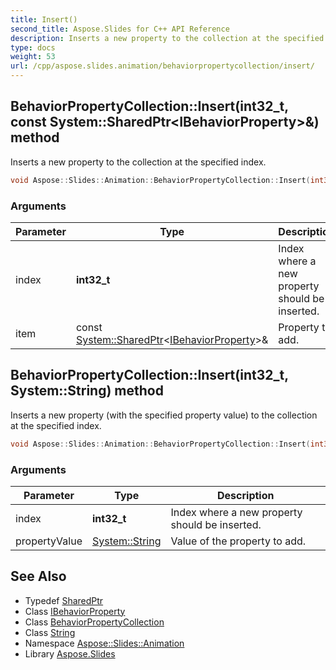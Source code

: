 ```yaml
---
title: Insert()
second_title: Aspose.Slides for C++ API Reference
description: Inserts a new property to the collection at the specified index.
type: docs
weight: 53
url: /cpp/aspose.slides.animation/behaviorpropertycollection/insert/
---
```

## BehaviorPropertyCollection::Insert(int32_t, const System::SharedPtr\<IBehaviorProperty\>\&) method


Inserts a new property to the collection at the specified index.

```cpp
void Aspose::Slides::Animation::BehaviorPropertyCollection::Insert(int32_t index, const System::SharedPtr<IBehaviorProperty> &item) override
```


### Arguments

| Parameter | Type | Description |
| --- | --- | --- |
| index | **int32_t** | Index where a new property should be inserted. |
| item | const [System::SharedPtr](../../../system/sharedptr/)\<[IBehaviorProperty](../../ibehaviorproperty/)\>\& | Property to add. |

## BehaviorPropertyCollection::Insert(int32_t, System::String) method


Inserts a new property (with the specified property value) to the collection at the specified index.

```cpp
void Aspose::Slides::Animation::BehaviorPropertyCollection::Insert(int32_t index, System::String propertyValue) override
```


### Arguments

| Parameter | Type | Description |
| --- | --- | --- |
| index | **int32_t** | Index where a new property should be inserted. |
| propertyValue | [System::String](../../../system/string/) | Value of the property to add. |

## See Also

* Typedef [SharedPtr](../../system/sharedptr/)
* Class [IBehaviorProperty](../ibehaviorproperty/)
* Class [BehaviorPropertyCollection](./)
* Class [String](../../system/string/)
* Namespace [Aspose::Slides::Animation](../)
* Library [Aspose.Slides](../../)